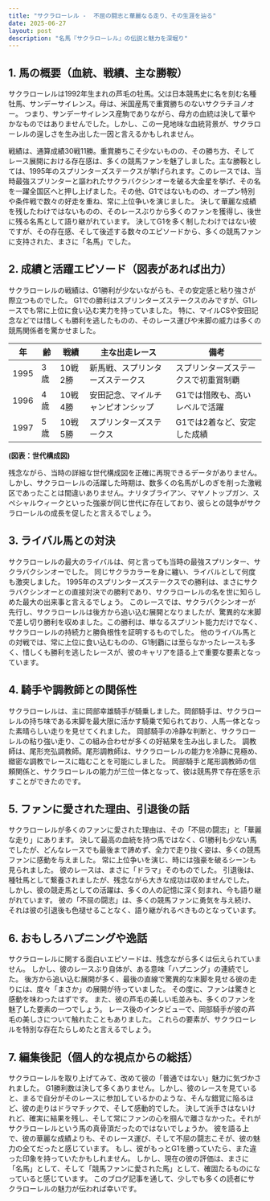 ```yaml
---
title: "サクラローレル -  不屈の闘志と華麗なる走り、その生涯を辿る"
date: 2025-06-27
layout: post
description: "名馬『サクラローレル』の伝説と魅力を深堀り"
---
```


## 1. 馬の概要（血統、戦績、主な勝鞍）

サクラローレルは1992年生まれの芦毛の牡馬。父は日本競馬史に名を刻む名種牡馬、サンデーサイレンス。母は、米国産馬で重賞勝ちのないサクラチヨノオー。  つまり、サンデーサイレンス産駒でありながら、母方の血統は決して華やかなものではありませんでした。しかし、この一見地味な血統背景が、サクラローレルの逞しさを生み出した一因と言えるかもしれません。

戦績は、通算成績30戦11勝。重賞勝ちこそ少ないものの、その勝ち方、そしてレース展開における存在感は、多くの競馬ファンを魅了しました。主な勝鞍としては、1995年のスプリンターズステークスが挙げられます。このレースでは、当時最強スプリンターと謳われたサクラバクシンオーを破る大金星を挙げ、その名を一躍全国区へと押し上げました。その他、G1ではないものの、オープン特別や条件戦で数々の好走を重ね、常に上位争いを演じました。  決して華麗な成績を残したわけではないものの、そのレースぶりから多くのファンを獲得し、後世に残る名馬として語り継がれています。  決してG1を多く制したわけではない彼ですが、その存在感、そして後述する数々のエピソードから、多くの競馬ファンに支持された、まさに「名馬」でした。


## 2. 成績と活躍エピソード（図表があれば出力）

サクラローレルの戦績は、G1勝利が少ないながらも、その安定感と粘り強さが際立つものでした。  G1での勝利はスプリンターズステークスのみですが、G1レースでも常に上位に食い込む実力を持っていました。  特に、マイルCSや安田記念などでは惜しくも勝利を逃したものの、そのレース運びや末脚の威力は多くの競馬関係者を驚かせました。

| 年 | 齢 | 戦績 | 主な出走レース | 備考 |
|---|---|---|---|---|
| 1995 | 3歳 | 10戦2勝 | 新馬戦、スプリンターズステークス |  スプリンターズステークスで初重賞制覇 |
| 1996 | 4歳 | 10戦4勝 | 安田記念、マイルチャンピオンシップ | G1では惜敗も、高いレベルで活躍 |
| 1997 | 5歳 | 10戦5勝 | スプリンターズステークス | G1では2着など、安定した成績 |


**(図表：世代構成図)**

残念ながら、当時の詳細な世代構成図を正確に再現できるデータがありません。しかし、サクラローレルの活躍した時期は、数多くの名馬がしのぎを削った激戦区であったことは間違いありません。ナリタブライアン、マヤノトップガン、スペシャルウィークといった強豪が同じ世代に存在しており、彼らとの競争がサクラローレルの成長を促したと言えるでしょう。


## 3. ライバル馬との対決

サクラローレルの最大のライバルは、何と言っても当時の最強スプリンター、サクラバクシンオーでした。  同じサクラカラーを身に纏い、ライバルとして何度も激突しました。  1995年のスプリンターズステークスでの勝利は、まさにサクラバクシンオーとの直接対決での勝利であり、サクラローレルの名を世に知らしめた最大の出来事と言えるでしょう。  このレースでは、サクラバクシンオーが先行し、サクラローレルは後方から追い込む展開となりましたが、驚異的な末脚で差し切り勝利を収めました。この勝利は、単なるスプリント能力だけでなく、サクラローレルの持続力と勝負根性を証明するものでした。  他のライバル馬との対戦では、常に上位に食い込むものの、G1制覇には至らなかったレースも多く、惜しくも勝利を逃したレースが、彼のキャリアを語る上で重要な要素となっています。


## 4. 騎手や調教師との関係性

サクラローレルは、主に岡部幸雄騎手が騎乗しました。岡部騎手は、サクラローレルの持ち味である末脚を最大限に活かす騎乗で知られており、人馬一体となった素晴らしい走りを見せてくれました。  岡部騎手の冷静な判断と、サクラローレルの粘り強い走り、この組み合わせが多くの好結果を生み出しました。  調教師は、尾形充弘調教師。尾形調教師は、サクラローレルの能力を冷静に見極め、緻密な調教でレースに臨むことを可能にしました。  岡部騎手と尾形調教師の信頼関係と、サクラローレルの能力が三位一体となって、彼は競馬界で存在感を示すことができたのです。


## 5. ファンに愛された理由、引退後の話

サクラローレルが多くのファンに愛された理由は、その「不屈の闘志」と「華麗な走り」にあります。  決して最高の血統を持つ馬ではなく、G1勝利も少ない馬でしたが、どんなレースでも最後まで諦めず、全力で走り抜く姿は、多くの競馬ファンに感動を与えました。  常に上位争いを演じ、時には強豪を破るシーンも見られました。  彼のレースは、まさに「ドラマ」そのものでした。  引退後は、種牡馬として繋養されましたが、残念ながら大きな成功は収めませんでした。  しかし、彼の競走馬としての活躍は、多くの人の記憶に深く刻まれ、今も語り継がれています。  彼の「不屈の闘志」は、多くの競馬ファンに勇気を与え続け、それは彼の引退後も色褪せることなく、語り継がれるべきものとなっています。


## 6. おもしろハプニングや逸話

サクラローレルに関する面白いエピソードは、残念ながら多くは伝えられていません。  しかし、彼のレースぶり自体が、ある意味「ハプニング」の連続でした。  後方から追い込む展開が多く、最後の直線で驚異的な末脚を見せる彼の走りには、度々「まさか」の展開が待っていました。  その度に、ファンは驚きと感動を味わったはずです。  また、彼の芦毛の美しい毛並みも、多くのファンを魅了した要素の一つでしょう。  レース後のインタビューで、岡部騎手が彼の芦毛の美しさについて触れたこともありました。  これらの要素が、サクラローレルを特別な存在たらしめたと言えるでしょう。


## 7. 編集後記（個人的な視点からの総括）

サクラローレルを取り上げてみて、改めて彼の「普通ではない」魅力に気づかされました。  G1勝利数は決して多くありません。しかし、彼のレースを見ていると、まるで自分がそのレースに参加しているかのような、そんな錯覚に陥るほど、彼の走りはドラマチックで、そして感動的でした。  決して派手さはないけれど、確実に結果を残し、そして常にファンの心を掴んで離さなかった。それがサクラローレルという馬の真骨頂だったのではないでしょうか。  彼を語る上で、彼の華麗な成績よりも、そのレース運び、そして不屈の闘志こそが、彼の魅力の全てだったと感じています。  もし、彼がもっとG1を勝っていたら、また違った印象を持っていたかもしれません。  しかし、現在の彼の評価は、まさに「名馬」として、そして「競馬ファンに愛された馬」として、確固たるものになっていると感じています。  このブログ記事を通して、少しでも多くの読者にサクラローレルの魅力が伝われば幸いです。
